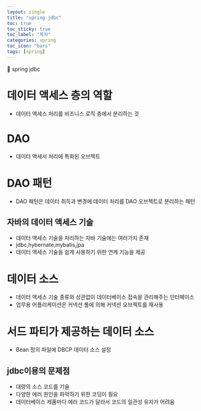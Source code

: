 ```yaml
---
layout: single
title: "spring jdbc"
toc: true
toc_sticky: true
toc_label: "목차"
categories: spring
toc_icon: "bars"
tags: [spring]
---
```


📘 spring jdbc

# 데이터 액세스 층의 역할
- 데이터 액세스 처리를 비즈니스 로직 층에서 분리하는 것

# DAO 
- 데이터 액세서 처리에 특화된 오브젝트

# DAO 패턴
- DAO 패턴은 데이터 취득과 변경에 데이터 처리를 DAO 오브젝트로 분리하는 패턴 

## 자바의 데이터 액세스 기술
- 데이터 액세스 기술을 처리하는 자바 기술에는 여러가지 존재
- jdbc,hybernate,mybatis,jpa
- 데이터 액세스 기술을 쉽게 사용하기 위한 연계 기능을 제공

# 데이터 소스
- 데이터 액세스 기술 종류와 상관없이 데이터베이스 접속을 관리해주는 인터페이스
- 업무용 어플리케이션은 커넥션 풀에 의해 커넥션 오브젝트를 재사용

# 서드 파티가 제공하는 데이터 소스
- Bean 정의 파일에 DBCP 데이터 소스 설정

## jdbc이용의 문제점
- 대량의 소스 코드를 기술
- 다양한 에러 원인을 파악하기 위한 코딩이 필요
- 데이터베이스 제품마다 에러 코드가 달라서 코드의 일관성 유지가 어려움 